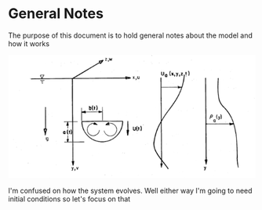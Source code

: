 # General Notes 

The purpose of this document is to hold general notes about the model and how it works


![Diagram of Descending Hemisphere Cloud](image.png)


I'm confused on how the system evolves. Well either way I'm going to need initial conditions so let's focus on that